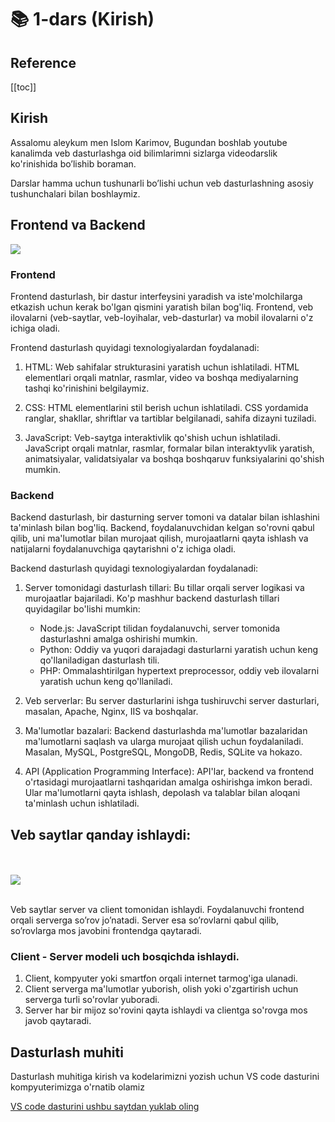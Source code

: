 # 📚 1-dars (Kirish)

<h2>Reference</h2>

[[toc]]

## Kirish

Assalomu aleykum men Islom Karimov, Bugundan boshlab youtube kanalimda veb dasturlashga oid bilimlarimni sizlarga videodarslik ko'rinishida bo’lishib boraman. 

Darslar hamma uchun tushunarli bo’lishi uchun veb dasturlashning asosiy tushunchalari bilan boshlaymiz.

## Frontend va Backend

<img src='/images/html1.jpg'>

### Frontend

Frontend dasturlash, bir dastur interfeysini yaradish va iste'molchilarga etkazish uchun kerak bo'lgan qismini yaratish bilan bog'liq. Frontend, veb ilovalarni (veb-saytlar, veb-loyihalar, veb-dasturlar) va mobil ilovalarni o'z ichiga oladi.

Frontend dasturlash quyidagi texnologiyalardan foydalanadi:

1. HTML: Web sahifalar strukturasini yaratish uchun ishlatiladi. HTML elementlari orqali matnlar, rasmlar, video va boshqa mediyalarning tashqi ko'rinishini belgilaymiz.

2. CSS: HTML elementlarini stil berish uchun ishlatiladi. CSS yordamida ranglar, shakllar, shriftlar va tartiblar belgilanadi, sahifa dizayni tuziladi.

3. JavaScript: Veb-saytga interaktivlik qo'shish uchun ishlatiladi. JavaScript orqali matnlar, rasmlar, formalar bilan interaktyvlik yaratish, animatsiyalar, validatsiyalar va boshqa boshqaruv funksiyalarini qo'shish mumkin.

### Backend

Backend dasturlash, bir dasturning server tomoni va datalar bilan ishlashini ta'minlash bilan bog'liq. Backend, foydalanuvchidan kelgan so'rovni qabul qilib, uni ma'lumotlar bilan murojaat qilish, murojaatlarni qayta ishlash va natijalarni foydalanuvchiga qaytarishni o'z ichiga oladi.

Backend dasturlash quyidagi texnologiyalardan foydalanadi:

1. Server tomonidagi dasturlash tillari: Bu tillar orqali server logikasi va murojaatlar bajariladi. Ko'p mashhur backend dasturlash tillari quyidagilar bo'lishi mumkin:
   - Node.js: JavaScript tilidan foydalanuvchi, server tomonida dasturlashni amalga oshirishi mumkin.
   - Python: Oddiy va yuqori darajadagi dasturlarni yaratish uchun keng qo'llaniladigan dasturlash tili.
   - PHP: Ommalashtirilgan hypertext preprocessor, oddiy veb ilovalarni yaratish uchun keng qo'llaniladi.

2. Veb serverlar: Bu server dasturlarini ishga tushiruvchi server dasturlari, masalan, Apache, Nginx, IIS va boshqalar.

3. Ma'lumotlar bazalari: Backend dasturlashda ma'lumotlar bazalaridan ma'lumotlarni saqlash va ularga murojaat qilish uchun foydalaniladi. Masalan, MySQL, PostgreSQL, MongoDB, Redis, SQLite va hokazo.

4. API (Application Programming Interface): API'lar, backend va frontend o'rtasidagi murojaatlarni tashqaridan amalga oshirishga imkon beradi. Ular ma'lumotlarni qayta ishlash, depolash va talablar bilan aloqani ta'minlash uchun ishlatiladi. 


     
## Veb saytlar qanday ishlaydi: 

<br><br>
<img src='/images/html2.webp'>
<br><br>

Veb saytlar server va client tomonidan ishlaydi. Foydalanuvchi frontend orqali serverga so’rov jo’natadi. Server esa so’rovlarni qabul qilib, so’rovlarga mos javobini frontendga qaytaradi.

### Client - Server modeli uch bosqichda ishlaydi.

1. Client, kompyuter yoki smartfon orqali internet tarmog'iga ulanadi.
2. Client serverga ma'lumotlar yuborish, olish yoki o'zgartirish uchun serverga turli so'rovlar yuboradi.
3. Server har bir mijoz so'rovini qayta ishlaydi va clientga so'rovga mos javob qaytaradi.

## Dasturlash muhiti

Dasturlash muhitiga kirish va kodelarimizni yozish uchun VS code dasturini kompyuterimizga o'rnatib olamiz

<a href="https://code.visualstudio.com/download">VS code dasturini ushbu saytdan yuklab oling</a>

